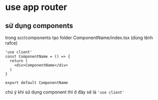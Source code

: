 # use app router 

## sử dụng components

trong scr/components tạo folder ComponentName/index.tsx
(dùng lệnh rafce)
```tsx
'use client'
const ComponentName = () => {
  return (
    <div>ComponentName</div>
  )
}

export default ComponentName
```
chú ý khi sử dụng component thì ở đây sẽ là `'use client'`